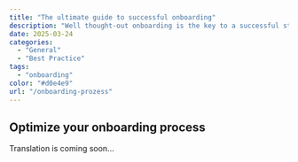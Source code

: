 ```yaml
---
title: "The ultimate guide to successful onboarding"
description: "Well thought-out onboarding is the key to a successful start for new employees. With clearly defined processes, you can ensure that new team members quickly find their feet and become productive. In this article, you will learn how to create and successfully implement a structured onboarding concept."
date: 2025-03-24
categories: 
  - "General"
  - "Best Practice"
tags: 
  - "onboarding"
color: "#d0e4e9"
url: "/onboarding-prozess"
---
```


## Optimize your onboarding process

Translation is coming soon...